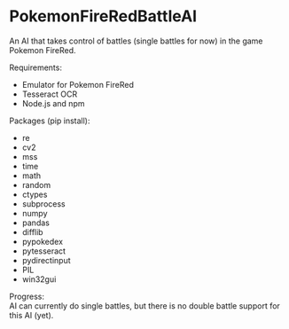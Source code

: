 # PokemonFireRedBattleAI

An AI that takes control of battles (single battles for now) in the game Pokemon FireRed.

Requirements:
- Emulator for Pokemon FireRed
- Tesseract OCR
- Node.js and npm

Packages (pip install):
- re
- cv2
- mss
- time
- math
- random
- ctypes
- subprocess
- numpy
- pandas
- difflib
- pypokedex
- pytesseract
- pydirectinput
- PIL
- win32gui

Progress: <br />
AI can currently do single battles, but there is no double battle support for this AI (yet).
